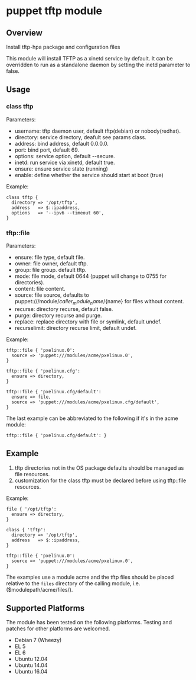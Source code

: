 # puppet tftp module

## Overview

Install tftp-hpa package and configuration files

This module will install TFTP as a xinetd service by default. It can be overridden to run as a standalone daemon by setting the inetd parameter to false.

## Usage

### class tftp

Parameters:

* username: tftp daemon user, default tftp(debian) or nobody(redhat).
* directory: service directory, deafult see params class.
* address: bind address, default 0.0.0.0.
* port: bind port, default 69.
* options: service option, default --secure.
* inetd: run service via xinetd, default true.
* ensure: ensure service state (running)
* enable: define whether the service should start at boot (true)

Example:

```puppet
class tftp {
  directory => '/opt/tftp',
  address   => $::ipaddress,
  options   => '--ipv6 --timeout 60',
}
```

### tftp::file

Parameters:

* ensure: file type, default file.
* owner: file owner, default tftp.
* group: file group. default tftp.
* mode: file mode, default 0644 (puppet will change to 0755 for directories).
* content: file content.
* source: file source, defaults to puppet:///module/${caller_module_name}/${name} for files without content.
* recurse: directory recurse, default false.
* purge: directory recurse and purge.
* replace: replace directory with file or symlink, default undef.
* recurselimit: directory recurse limit, default undef.

Example:

```puppet
tftp::file { 'pxelinux.0':
  source => 'puppet:///modules/acme/pxelinux.0',
}

tftp::file { 'pxelinux.cfg':
  ensure => directory,
}

tftp::file { 'pxelinux.cfg/default':
  ensure => file,
  source => 'puppet:///modules/acme/pxelinux.cfg/default',
}
```

The last example can be abbreviated to the following if it's in the acme module:

```puppet
tftp::file { 'pxelinux.cfg/default': }
```

## Example

1. tftp directories not in the OS package defaults should be managed as file resources.
2. customization for the class tftp must be declared before using tftp::file resources.

Example:

```puppet
file { '/opt/tftp':
  ensure => directory,
}

class { 'tftp':
  directory => '/opt/tftp',
  address   => $::ipaddress,
}

tftp::file { 'pxelinux.0':
  source => 'puppet:///modules/acme/pxelinux.0',
}
```

The examples use a module acme and the tftp files should be placed relative to the `files` directory of the calling module, i.e. ($modulepath/acme/files/).

## Supported Platforms

The module has been tested on the following platforms. Testing and patches for other platforms are welcomed.

* Debian 7 (Wheezy)
* EL 5
* EL 6
* Ubuntu 12.04
* Ubuntu 14.04
* Ubuntu 16.04
